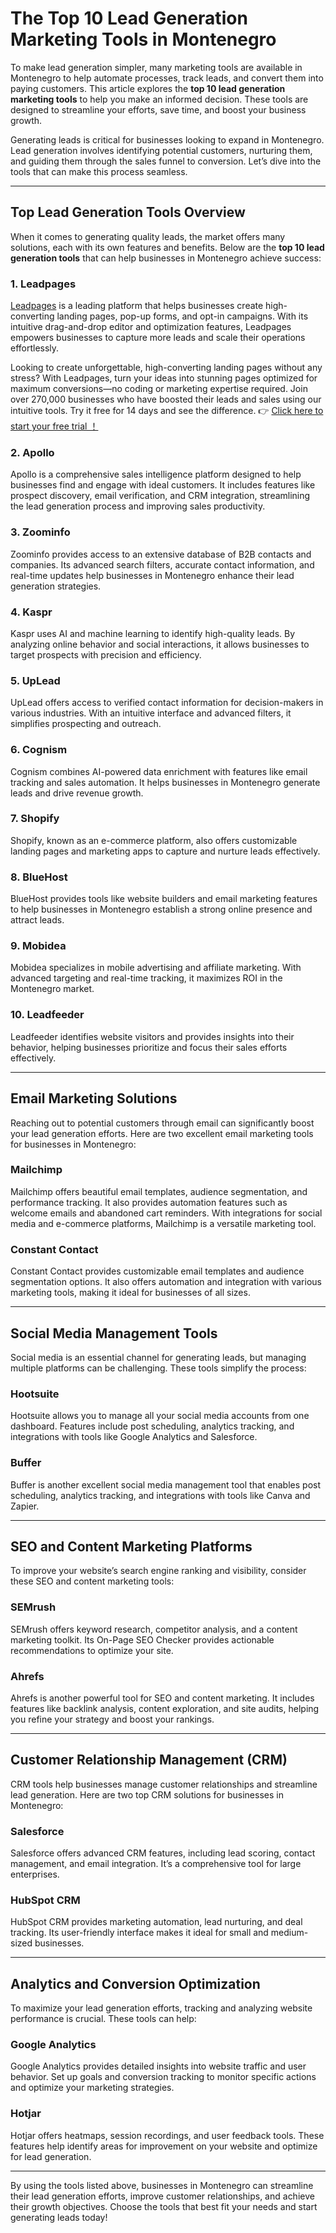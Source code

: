 # The Top 10 Lead Generation Marketing Tools in Montenegro

To make lead generation simpler, many marketing tools are available in Montenegro to help automate processes, track leads, and convert them into paying customers. This article explores the **top 10 lead generation marketing tools** to help you make an informed decision. These tools are designed to streamline your efforts, save time, and boost your business growth.

Generating leads is critical for businesses looking to expand in Montenegro. Lead generation involves identifying potential customers, nurturing them, and guiding them through the sales funnel to conversion. Let’s dive into the tools that can make this process seamless.

---

## Top Lead Generation Tools Overview

When it comes to generating quality leads, the market offers many solutions, each with its own features and benefits. Below are the **top 10 lead generation tools** that can help businesses in Montenegro achieve success:

### 1. Leadpages
[Leadpages](https://bit.ly/LEadPages) is a leading platform that helps businesses create high-converting landing pages, pop-up forms, and opt-in campaigns. With its intuitive drag-and-drop editor and optimization features, Leadpages empowers businesses to capture more leads and scale their operations effortlessly.

Looking to create unforgettable, high-converting landing pages without any stress? With Leadpages, turn your ideas into stunning pages optimized for maximum conversions—no coding or marketing expertise required. Join over 270,000 businesses who have boosted their leads and sales using our intuitive tools. Try it free for 14 days and see the difference. 👉 [Click here to start your free trial ！](https://bit.ly/LEadPages)

### 2. Apollo
Apollo is a comprehensive sales intelligence platform designed to help businesses find and engage with ideal customers. It includes features like prospect discovery, email verification, and CRM integration, streamlining the lead generation process and improving sales productivity.

### 3. Zoominfo
Zoominfo provides access to an extensive database of B2B contacts and companies. Its advanced search filters, accurate contact information, and real-time updates help businesses in Montenegro enhance their lead generation strategies.

### 4. Kaspr
Kaspr uses AI and machine learning to identify high-quality leads. By analyzing online behavior and social interactions, it allows businesses to target prospects with precision and efficiency.

### 5. UpLead
UpLead offers access to verified contact information for decision-makers in various industries. With an intuitive interface and advanced filters, it simplifies prospecting and outreach.

### 6. Cognism
Cognism combines AI-powered data enrichment with features like email tracking and sales automation. It helps businesses in Montenegro generate leads and drive revenue growth.

### 7. Shopify
Shopify, known as an e-commerce platform, also offers customizable landing pages and marketing apps to capture and nurture leads effectively.

### 8. BlueHost
BlueHost provides tools like website builders and email marketing features to help businesses in Montenegro establish a strong online presence and attract leads.

### 9. Mobidea
Mobidea specializes in mobile advertising and affiliate marketing. With advanced targeting and real-time tracking, it maximizes ROI in the Montenegro market.

### 10. Leadfeeder
Leadfeeder identifies website visitors and provides insights into their behavior, helping businesses prioritize and focus their sales efforts effectively.

---

## Email Marketing Solutions

Reaching out to potential customers through email can significantly boost your lead generation efforts. Here are two excellent email marketing tools for businesses in Montenegro:

### Mailchimp
Mailchimp offers beautiful email templates, audience segmentation, and performance tracking. It also provides automation features such as welcome emails and abandoned cart reminders. With integrations for social media and e-commerce platforms, Mailchimp is a versatile marketing tool.

### Constant Contact
Constant Contact provides customizable email templates and audience segmentation options. It also offers automation and integration with various marketing tools, making it ideal for businesses of all sizes.

---

## Social Media Management Tools

Social media is an essential channel for generating leads, but managing multiple platforms can be challenging. These tools simplify the process:

### Hootsuite
Hootsuite allows you to manage all your social media accounts from one dashboard. Features include post scheduling, analytics tracking, and integrations with tools like Google Analytics and Salesforce.

### Buffer
Buffer is another excellent social media management tool that enables post scheduling, analytics tracking, and integrations with tools like Canva and Zapier.

---

## SEO and Content Marketing Platforms

To improve your website’s search engine ranking and visibility, consider these SEO and content marketing tools:

### SEMrush
SEMrush offers keyword research, competitor analysis, and a content marketing toolkit. Its On-Page SEO Checker provides actionable recommendations to optimize your site.

### Ahrefs
Ahrefs is another powerful tool for SEO and content marketing. It includes features like backlink analysis, content exploration, and site audits, helping you refine your strategy and boost your rankings.

---

## Customer Relationship Management (CRM)

CRM tools help businesses manage customer relationships and streamline lead generation. Here are two top CRM solutions for businesses in Montenegro:

### Salesforce
Salesforce offers advanced CRM features, including lead scoring, contact management, and email integration. It’s a comprehensive tool for large enterprises.

### HubSpot CRM
HubSpot CRM provides marketing automation, lead nurturing, and deal tracking. Its user-friendly interface makes it ideal for small and medium-sized businesses.

---

## Analytics and Conversion Optimization

To maximize your lead generation efforts, tracking and analyzing website performance is crucial. These tools can help:

### Google Analytics
Google Analytics provides detailed insights into website traffic and user behavior. Set up goals and conversion tracking to monitor specific actions and optimize your marketing strategies.

### Hotjar
Hotjar offers heatmaps, session recordings, and user feedback tools. These features help identify areas for improvement on your website and optimize for lead generation.

---

By using the tools listed above, businesses in Montenegro can streamline their lead generation efforts, improve customer relationships, and achieve their growth objectives. Choose the tools that best fit your needs and start generating leads today!

